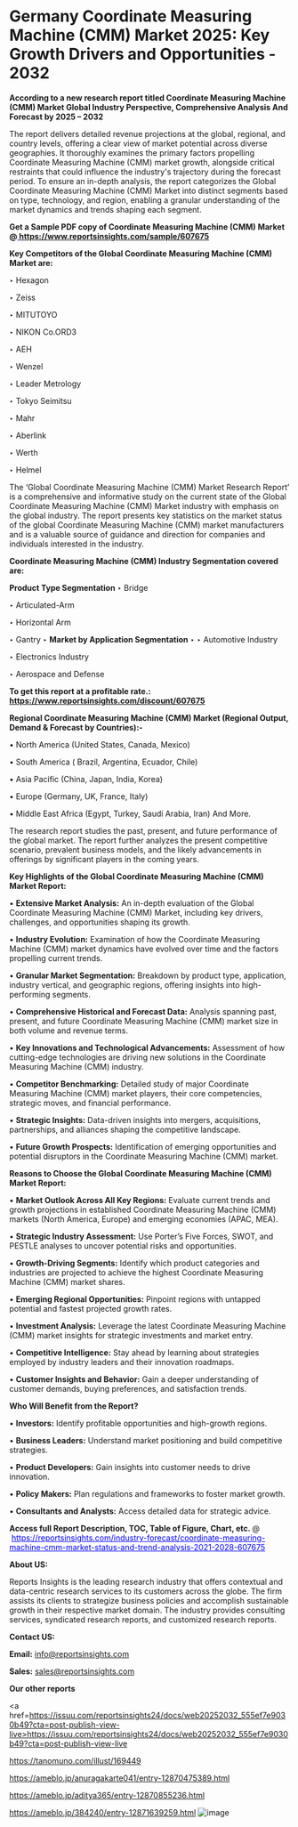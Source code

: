 # Germany Coordinate Measuring Machine (CMM) Market 2025: Key Growth Drivers and Opportunities - 2032

<strong>According to a new research report titled Coordinate Measuring Machine (CMM) Market Global Industry Perspective, Comprehensive Analysis And Forecast by 2025 – 2032</strong>

The report delivers detailed revenue projections at the global, regional, and country levels, offering a clear view of market potential across diverse geographies. It thoroughly examines the primary factors propelling Coordinate Measuring Machine (CMM) market growth, alongside critical restraints that could influence the industry's trajectory during the forecast period. To ensure an in-depth analysis, the report categorizes the Global Coordinate Measuring Machine (CMM) Market into distinct segments based on type, technology, and region, enabling a granular understanding of the market dynamics and trends shaping each segment.

<strong>Get a Sample PDF copy of Coordinate Measuring Machine (CMM) Market </strong><strong>@<a href=https://www.reportsinsights.com/sample/607675 style=color:#0000ff;> https://www.reportsinsights.com/sample/607675</a></strong></font>

<strong>Key Competitors of the Global Coordinate Measuring Machine (CMM) Market are:</strong>

‣ Hexagon

‣ Zeiss

‣ MITUTOYO

‣ NIKON
 Co.ORD3

‣ AEH

‣ Wenzel

‣ Leader Metrology

‣ Tokyo Seimitsu

‣ Mahr

‣ Aberlink

‣ Werth

‣ Helmel

The ‘Global Coordinate Measuring Machine (CMM) Market Research Report’ is a comprehensive and informative study on the current state of the Global Coordinate Measuring Machine (CMM) Market industry with emphasis on the global industry. The report presents key statistics on the market status of the global Coordinate Measuring Machine (CMM) market manufacturers and is a valuable source of guidance and direction for companies and individuals interested in the industry.

<strong>Coordinate Measuring Machine (CMM) Industry Segmentation covered are:</strong>

<strong>Product Type Segmentation</strong>
‣
Bridge

‣ Articulated-Arm

‣ Horizontal Arm

‣ Gantry
‣ 
<strong>Market by Application Segmentation</strong>
‣
‣  Automotive Industry

‣ Electronics Industry

‣ Aerospace and Defense

<strong>To get this report at a profitable rate.: <a href=https://www.reportsinsights.com/discount/607675 style=color:#0000ff;>https://www.reportsinsights.com/discount/607675</a></strong></font>

<strong>Regional Coordinate Measuring Machine (CMM) Market (Regional Output, Demand &amp; Forecast by Countries):-</strong>

• North America (United States, Canada, Mexico)

• South America ( Brazil, Argentina, Ecuador, Chile)

• Asia Pacific (China, Japan, India, Korea)

• Europe (Germany, UK, France, Italy)

• Middle East Africa (Egypt, Turkey, Saudi Arabia, Iran) And More.

The research report studies the past, present, and future performance of the global market. The report further analyzes the present competitive scenario, prevalent business models, and the likely advancements in offerings by significant players in the coming years.

<strong>Key Highlights of the Global Coordinate Measuring Machine (CMM) Market Report:</strong>

• <strong>Extensive Market Analysis:</strong> An in-depth evaluation of the Global Coordinate Measuring Machine (CMM) Market, including key drivers, challenges, and opportunities shaping its growth.

• <strong>Industry Evolution:</strong> Examination of how the Coordinate Measuring Machine (CMM) market dynamics have evolved over time and the factors propelling current trends.

• <strong>Granular Market Segmentation:</strong> Breakdown by product type, application, industry vertical, and geographic regions, offering insights into high-performing segments.

• <strong>Comprehensive Historical and Forecast Data:</strong> Analysis spanning past, present, and future Coordinate Measuring Machine (CMM) market size in both volume and revenue terms.

• <strong>Key Innovations and Technological Advancements:</strong> Assessment of how cutting-edge technologies are driving new solutions in the Coordinate Measuring Machine (CMM) industry.

• <strong>Competitor Benchmarking:</strong> Detailed study of major Coordinate Measuring Machine (CMM) market players, their core competencies, strategic moves, and financial performance.

• <strong>Strategic Insights:</strong> Data-driven insights into mergers, acquisitions, partnerships, and alliances shaping the competitive landscape.

• <strong>Future Growth Prospects:</strong> Identification of emerging opportunities and potential disruptors in the Coordinate Measuring Machine (CMM) market.

<strong>Reasons to Choose the Global Coordinate Measuring Machine (CMM) Market Report:</strong>

• <strong>Market Outlook Across All Key Regions:</strong> Evaluate current trends and growth projections in established Coordinate Measuring Machine (CMM) markets (North America, Europe) and emerging economies (APAC, MEA).

• <strong>Strategic Industry Assessment:</strong> Use Porter’s Five Forces, SWOT, and PESTLE analyses to uncover potential risks and opportunities.

• <strong>Growth-Driving Segments:</strong> Identify which product categories and industries are projected to achieve the highest Coordinate Measuring Machine (CMM) market shares.

• <strong>Emerging Regional Opportunities:</strong> Pinpoint regions with untapped potential and fastest projected growth rates.

• <strong>Investment Analysis:</strong> Leverage the latest Coordinate Measuring Machine (CMM) market insights for strategic investments and market entry.

• <strong>Competitive Intelligence:</strong> Stay ahead by learning about strategies employed by industry leaders and their innovation roadmaps.

• <strong>Customer Insights and Behavior:</strong> Gain a deeper understanding of customer demands, buying preferences, and satisfaction trends.

<strong>Who Will Benefit from the Report?</strong>

• <strong>Investors:</strong> Identify profitable opportunities and high-growth regions.

• <strong>Business Leaders:</strong> Understand market positioning and build competitive strategies.

• <strong>Product Developers:</strong> Gain insights into customer needs to drive innovation.

• <strong>Policy Makers:</strong> Plan regulations and frameworks to foster market growth.

• <strong>Consultants and Analysts:</strong> Access detailed data for strategic advice.
</ul>
<strong>Access full Report Description, TOC, Table of Figure, Chart, etc. </strong>@  <a href=https://reportsinsights.com/industry-forecast/coordinate-measuring-machine-cmm-market-status-and-trend-analysis-2021-2028-607675 style=color:#0000ff;>https://reportsinsights.com/industry-forecast/coordinate-measuring-machine-cmm-market-status-and-trend-analysis-2021-2028-607675</a></font>

<strong><strong>About US</strong>:</strong>

Reports Insights is the leading research industry that offers contextual and data-centric research services to its customers across the globe. The firm assists its clients to strategize business policies and accomplish sustainable growth in their respective market domain. The industry provides consulting services, syndicated research reports, and customized research reports.

<strong>Contact US:</strong>

<p class=""""><b>Email:</b> <a href=mailto:info@reportsinsights.com>info@reportsinsights.com</a></p>
<p class=""""><b>Sales:</b> <a href=mailto:sales@reportsinsights.com>sales@reportsinsights.com</a></p>

<strong>Our other reports</strong>

<a href=https://issuu.com/reportsinsights24/docs/web20252032_555ef7e9030b49?cta=post-publish-view-live>https://issuu.com/reportsinsights24/docs/web20252032_555ef7e9030b49?cta=post-publish-view-live</a>

<a href=https://tanomuno.com/illust/169449>https://tanomuno.com/illust/169449</a>

<a href=https://ameblo.jp/anuragakarte041/entry-12870475389.html>https://ameblo.jp/anuragakarte041/entry-12870475389.html</a>

<a href=https://ameblo.jp/aditya365/entry-12870855236.html>https://ameblo.jp/aditya365/entry-12870855236.html</a>

<a href=https://ameblo.jp/384240/entry-12871639259.html>https://ameblo.jp/384240/entry-12871639259.html</a>
![image](https://github.com/user-attachments/assets/bfba9d20-ebb2-4222-89e9-a85ee82f0af2)
